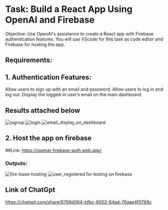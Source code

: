 # Task: Build a React App Using OpenAI and Firebase

Objective: Use OpenAI's assistance to create a React app with Firebase authentication features.
You will use VScode for this task as code editor and Firebase for hosting the app.

## Requirements:

## 1. Authentication Features:
Allow users to sign up with an email and password.
Allow users to log in and log out.
Display the logged-in user’s email on the main dashboard.

## Results attached below
![signup](https://github.com/user-attachments/assets/a29bc8ba-8349-4b55-a67d-fca92fb625c2)
![login](https://github.com/user-attachments/assets/7f7bf8f9-bd96-459d-ae35-59dc39a685ae)
![email_display_on_dashboard](https://github.com/user-attachments/assets/f2ea509a-254f-4c14-a624-3da88a7ee8ea)

## 2. Host the app on firebase
##Link:
https://openai-firebase-auth.web.app/

### Outputs:
![fire-base-hosting](https://github.com/user-attachments/assets/f8f4d68f-9b2c-4ba1-918d-4b467cd581a9)
![user_registered for testing on firebase](https://github.com/user-attachments/assets/e40aaf2d-b714-48e5-9432-ea7f79251e15)

## Link of ChatGpt
https://chatgpt.com/share/6766d064-bfbc-8002-84ad-76aae4f0768c
